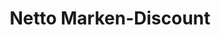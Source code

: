 ---
title: "Netto Marken-Discount"
url: /pfungstadt/netto-marken-discount-an-der-gehrengasse/
shop: Supermarkt
---